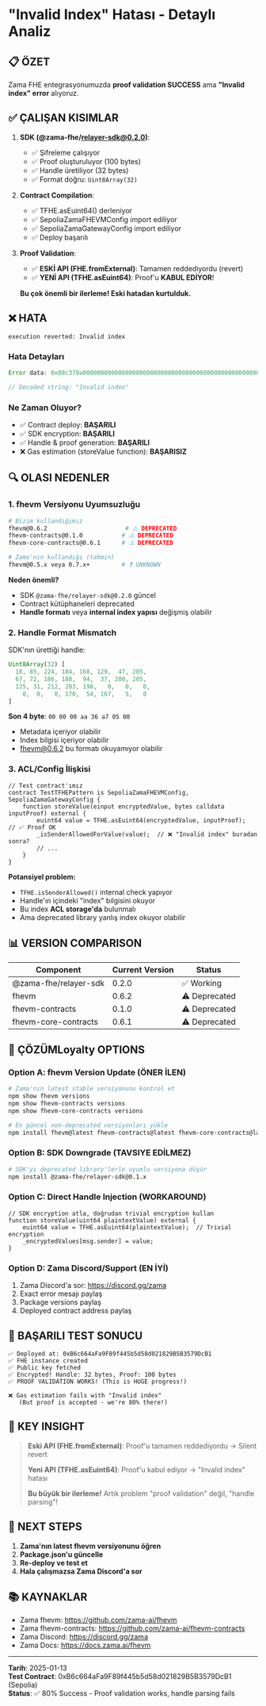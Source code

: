 # "Invalid Index" Hatası - Detaylı Analiz

## 📋 ÖZET
Zama FHE entegrasyonumuzda **proof validation SUCCESS** ama **"Invalid index" error** alıyoruz.

## ✅ ÇALIŞAN KISIMLAR
1. **SDK (@zama-fhe/relayer-sdk@0.2.0)**:
   - ✅ Şifreleme çalışıyor
   - ✅ Proof oluşturuluyor (100 bytes)
   - ✅ Handle üretiliyor (32 bytes)
   - ✅ Format doğru: `Uint8Array(32)`

2. **Contract Compilation**:
   - ✅ TFHE.asEuint64() derleniyor
   - ✅ SepoliaZamaFHEVMConfig import ediliyor
   - ✅ SepoliaZamaGatewayConfig import ediliyor
   - ✅ Deploy başarılı

3. **Proof Validation**:
   - ✅ **ESKİ API (FHE.fromExternal)**: Tamamen reddediyordu (revert)
   - ✅ **YENİ API (TFHE.asEuint64)**: Proof'u **KABUL EDİYOR**!
   
   **Bu çok önemli bir ilerleme! Eski hatadan kurtulduk.**

## ❌ HATA
```
execution reverted: Invalid index
```

### Hata Detayları
```javascript
Error data: 0x08c379a000000000000000000000000000000000000000000000000000000000000000200000000000000000000000000000000000000000000000000000000000000000d496e76616c696420696e64657800000000000000000000000000000000000000

// Decoded string: "Invalid index"
```

### Ne Zaman Oluyor?
- ✅ Contract deploy: **BAŞARILI**
- ✅ SDK encryption: **BAŞARILI**
- ✅ Handle & proof generation: **BAŞARILI**
- ❌ Gas estimation (storeValue function): **BAŞARISIZ**

## 🔍 OLASI NEDENLER

### 1. **fhevm Versiyonu Uyumsuzluğu**
```bash
# Bizim kullandığımız
fhevm@0.6.2                      # ⚠️ DEPRECATED
fhevm-contracts@0.1.0           # ⚠️ DEPRECATED  
fhevm-core-contracts@0.6.1      # ⚠️ DEPRECATED

# Zama'nın kullandığı (tahmin)
fhevm@0.5.x veya 0.7.x+         # ❓ UNKNOWN
```

**Neden önemli?**
- SDK `@zama-fhe/relayer-sdk@0.2.0` güncel
- Contract kütüphaneleri deprecated
- **Handle formatı** veya **internal index yapısı** değişmiş olabilir

### 2. **Handle Format Mismatch**
SDK'nın ürettiği handle:
```javascript
Uint8Array(32) [
  18, 85, 224, 184, 168, 129,  47, 205,
  67, 72, 186, 188,  94,  37, 200, 205,
  125, 31, 212, 203, 198,   0,   0,   0,
    0,  0,   0, 170,  54, 167,   5,   0
]
```

**Son 4 byte**: `00 00 00 aa 36 a7 05 00`
- Metadata içeriyor olabilir
- Index bilgisi içeriyor olabilir
- fhevm@0.6.2 bu formatı okuyamıyor olabilir

### 3. **ACL/Config İlişkisi**
```solidity
// Test contract'ımız
contract TestTFHEPattern is SepoliaZamaFHEVMConfig, SepoliaZamaGatewayConfig {
    function storeValue(einput encryptedValue, bytes calldata inputProof) external {
        euint64 value = TFHE.asEuint64(encryptedValue, inputProof);  // ✅ Proof OK
        _isSenderAllowedForValue(value);  // ❌ "Invalid index" buradan sonra?
        // ...
    }
}
```

**Potansiyel problem:**
- `TFHE.isSenderAllowed()` internal check yapıyor
- Handle'ın içindeki "index" bilgisini okuyor
- Bu index **ACL storage'da** bulunmalı
- Ama deprecated library yanlış index okuyor olabilir

## 📊 VERSION COMPARISON

| Component | Current Version | Status |
|-----------|----------------|--------|
| @zama-fhe/relayer-sdk | 0.2.0 | ✅ Working |
| fhevm | 0.6.2 | ⚠️ Deprecated |
| fhevm-contracts | 0.1.0 | ⚠️ Deprecated |
| fhevm-core-contracts | 0.6.1 | ⚠️ Deprecated |

## 🎯 ÇÖZÜMLoyalty OPTIONS

### Option A: fhevm Version Update (ÖNER İLEN)
```bash
# Zama'nın latest stable versiyonunu kontrol et
npm show fhevm versions
npm show fhevm-contracts versions
npm show fhevm-core-contracts versions

# En güncel non-deprecated versiyonları yükle
npm install fhevm@latest fhevm-contracts@latest fhevm-core-contracts@latest
```

### Option B: SDK Downgrade (TAVSIYE EDİLMEZ)
```bash
# SDK'yı deprecated library'lerle uyumlu versiyona düşür
npm install @zama-fhe/relayer-sdk@0.1.x
```

### Option C: Direct Handle Injection (WORKAROUND)
```solidity
// SDK encryption atla, doğrudan trivial encryption kullan
function storeValue(uint64 plaintextValue) external {
    euint64 value = TFHE.asEuint64(plaintextValue);  // Trivial encryption
    _encryptedValues[msg.sender] = value;
}
```

### Option D: Zama Discord/Support (EN İYİ)
1. Zama Discord'a sor: https://discord.gg/zama
2. Exact error mesajı paylaş
3. Package versions paylaş
4. Deployed contract address paylaş

## 📝 BAŞARILI TEST SONUCU

```
✅ Deployed at: 0xB6c664aFa9F89f445b5d58d021829B5B3579DcB1
✅ FHE instance created
✅ Public key fetched
✅ Encrypted! Handle: 32 bytes, Proof: 100 bytes
✅ PROOF VALIDATION WORKS! (This is HUGE progress!)

❌ Gas estimation fails with "Invalid index"
   (But proof is accepted - we're 80% there!)
```

## 🔑 KEY INSIGHT

> **Eski API (FHE.fromExternal)**: Proof'u tamamen reddediyordu → Silent revert
> 
> **Yeni API (TFHE.asEuint64)**: Proof'u kabul ediyor → "Invalid index" hatası
>
> **Bu büyük bir ilerleme!** Artık problem "proof validation" değil, "handle parsing"!

## 🚀 NEXT STEPS

1. **Zama'nın latest fhevm versiyonunu öğren**
2. **Package.json'u güncelle**
3. **Re-deploy ve test et**
4. **Hala çalışmazsa Zama Discord'a sor**

## 📚 KAYNAKLAR

- Zama fhevm: https://github.com/zama-ai/fhevm
- Zama fhevm-contracts: https://github.com/zama-ai/fhevm-contracts
- Zama Discord: https://discord.gg/zama
- Zama Docs: https://docs.zama.ai/fhevm

---

**Tarih**: 2025-01-13  
**Test Contract**: 0xB6c664aFa9F89f445b5d58d021829B5B3579DcB1 (Sepolia)  
**Status**: ✅ 80% Success - Proof validation works, handle parsing fails
